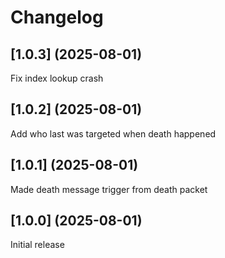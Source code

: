 # Changelog

## [1.0.3] (2025-08-01)
Fix index lookup crash

## [1.0.2] (2025-08-01)
Add who last was targeted when death happened

## [1.0.1] (2025-08-01)
Made death message trigger from death packet

## [1.0.0] (2025-08-01)
Initial release